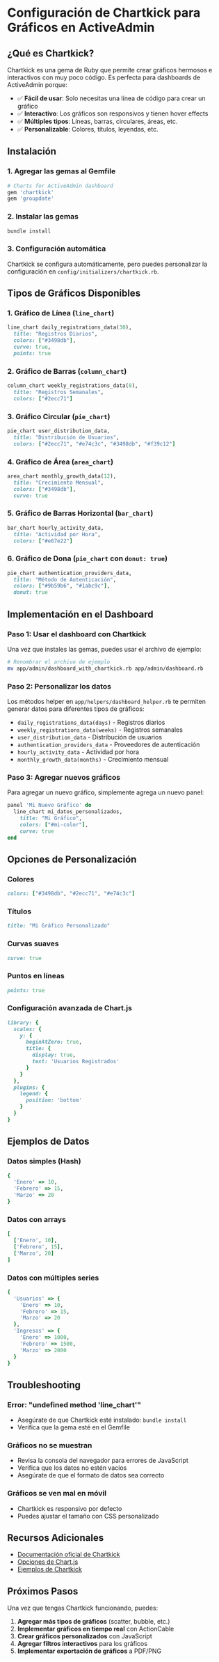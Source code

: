 # Configuración de Chartkick para Gráficos en ActiveAdmin

## ¿Qué es Chartkick?

Chartkick es una gema de Ruby que permite crear gráficos hermosos e interactivos con muy poco código. Es perfecta para dashboards de ActiveAdmin porque:

- ✅ **Fácil de usar**: Solo necesitas una línea de código para crear un gráfico
- ✅ **Interactivo**: Los gráficos son responsivos y tienen hover effects
- ✅ **Múltiples tipos**: Líneas, barras, circulares, áreas, etc.
- ✅ **Personalizable**: Colores, títulos, leyendas, etc.

## Instalación

### 1. Agregar las gemas al Gemfile

```ruby
# Charts for ActiveAdmin dashboard
gem 'chartkick'
gem 'groupdate'
```

### 2. Instalar las gemas

```bash
bundle install
```

### 3. Configuración automática

Chartkick se configura automáticamente, pero puedes personalizar la configuración en `config/initializers/chartkick.rb`.

## Tipos de Gráficos Disponibles

### 1. Gráfico de Línea (`line_chart`)
```ruby
line_chart daily_registrations_data(30), 
  title: "Registros Diarios",
  colors: ["#3498db"],
  curve: true,
  points: true
```

### 2. Gráfico de Barras (`column_chart`)
```ruby
column_chart weekly_registrations_data(8),
  title: "Registros Semanales",
  colors: ["#2ecc71"]
```

### 3. Gráfico Circular (`pie_chart`)
```ruby
pie_chart user_distribution_data,
  title: "Distribución de Usuarios",
  colors: ["#2ecc71", "#e74c3c", "#3498db", "#f39c12"]
```

### 4. Gráfico de Área (`area_chart`)
```ruby
area_chart monthly_growth_data(12),
  title: "Crecimiento Mensual",
  colors: ["#3498db"],
  curve: true
```

### 5. Gráfico de Barras Horizontal (`bar_chart`)
```ruby
bar_chart hourly_activity_data,
  title: "Actividad por Hora",
  colors: ["#e67e22"]
```

### 6. Gráfico de Dona (`pie_chart` con `donut: true`)
```ruby
pie_chart authentication_providers_data,
  title: "Método de Autenticación",
  colors: ["#9b59b6", "#1abc9c"],
  donut: true
```

## Implementación en el Dashboard

### Paso 1: Usar el dashboard con Chartkick

Una vez que instales las gemas, puedes usar el archivo de ejemplo:

```bash
# Renombrar el archivo de ejemplo
mv app/admin/dashboard_with_chartkick.rb app/admin/dashboard.rb
```

### Paso 2: Personalizar los datos

Los métodos helper en `app/helpers/dashboard_helper.rb` te permiten generar datos para diferentes tipos de gráficos:

- `daily_registrations_data(days)` - Registros diarios
- `weekly_registrations_data(weeks)` - Registros semanales
- `user_distribution_data` - Distribución de usuarios
- `authentication_providers_data` - Proveedores de autenticación
- `hourly_activity_data` - Actividad por hora
- `monthly_growth_data(months)` - Crecimiento mensual

### Paso 3: Agregar nuevos gráficos

Para agregar un nuevo gráfico, simplemente agrega un nuevo panel:

```ruby
panel 'Mi Nuevo Gráfico' do
  line_chart mi_datos_personalizados,
    title: "Mi Gráfico",
    colors: ["#mi-color"],
    curve: true
end
```

## Opciones de Personalización

### Colores
```ruby
colors: ["#3498db", "#2ecc71", "#e74c3c"]
```

### Títulos
```ruby
title: "Mi Gráfico Personalizado"
```

### Curvas suaves
```ruby
curve: true
```

### Puntos en líneas
```ruby
points: true
```

### Configuración avanzada de Chart.js
```ruby
library: {
  scales: {
    y: {
      beginAtZero: true,
      title: {
        display: true,
        text: 'Usuarios Registrados'
      }
    }
  },
  plugins: {
    legend: {
      position: 'bottom'
    }
  }
}
```

## Ejemplos de Datos

### Datos simples (Hash)
```ruby
{
  'Enero' => 10,
  'Febrero' => 15,
  'Marzo' => 20
}
```

### Datos con arrays
```ruby
[
  ['Enero', 10],
  ['Febrero', 15],
  ['Marzo', 20]
]
```

### Datos con múltiples series
```ruby
{
  'Usuarios' => {
    'Enero' => 10,
    'Febrero' => 15,
    'Marzo' => 20
  },
  'Ingresos' => {
    'Enero' => 1000,
    'Febrero' => 1500,
    'Marzo' => 2000
  }
}
```

## Troubleshooting

### Error: "undefined method 'line_chart'"
- Asegúrate de que Chartkick esté instalado: `bundle install`
- Verifica que la gema esté en el Gemfile

### Gráficos no se muestran
- Revisa la consola del navegador para errores de JavaScript
- Verifica que los datos no estén vacíos
- Asegúrate de que el formato de datos sea correcto

### Gráficos se ven mal en móvil
- Chartkick es responsivo por defecto
- Puedes ajustar el tamaño con CSS personalizado

## Recursos Adicionales

- [Documentación oficial de Chartkick](https://chartkick.com/)
- [Opciones de Chart.js](https://www.chartjs.org/docs/latest/)
- [Ejemplos de Chartkick](https://chartkick.com/examples)

## Próximos Pasos

Una vez que tengas Chartkick funcionando, puedes:

1. **Agregar más tipos de gráficos** (scatter, bubble, etc.)
2. **Implementar gráficos en tiempo real** con ActionCable
3. **Crear gráficos personalizados** con JavaScript
4. **Agregar filtros interactivos** para los gráficos
5. **Implementar exportación de gráficos** a PDF/PNG

